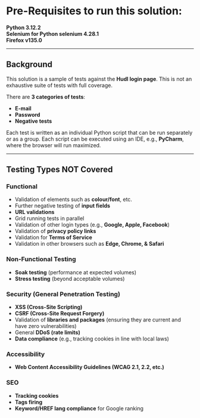 # **Pre-Requisites to run this solution:**

**Python 3.12.2**  
**Selenium for Python selenium 4.28.1**  
**Firefox v135.0**

---

## **Background**

This solution is a sample of tests against the **Hudl login page**. This is not an exhaustive suite of tests with full coverage.  

There are **3 categories of tests**:  
- **E-mail**  
- **Password**  
- **Negative tests**  

Each test is written as an individual Python script that can be run separately or as a group. Each script can be executed using an IDE, e.g., **PyCharm**, where the browser will run maximized.

---

## **Testing Types NOT Covered**

### **Functional**
- Validation of elements such as **colour/font**, etc.  
- Further negative testing of **input fields**  
- **URL validations**  
- Grid running tests in parallel  
- Validation of other login types (e.g., **Google, Apple, Facebook**)  
- Validation of **privacy policy links**  
- Validation for **Terms of Service**  
- Validation in other browsers such as **Edge, Chrome, & Safari**  

### **Non-Functional Testing**
- **Soak testing** (performance at expected volumes)  
- **Stress testing** (beyond acceptable volumes)  

### **Security (General Penetration Testing)**  
- **XSS (Cross-Site Scripting)**  
- **CSRF (Cross-Site Request Forgery)**  
- Validation of **libraries and packages** (ensuring they are current and have zero vulnerabilities)  
- General **DDoS (rate limits)**  
- **Data compliance** (e.g., tracking cookies in line with local laws)  

### **Accessibility**  
- **Web Content Accessibility Guidelines (WCAG 2.1, 2.2, etc.)**  

### **SEO**  
- **Tracking cookies**  
- **Tags firing**  
- **Keyword/HREF lang compliance** for Google ranking  
